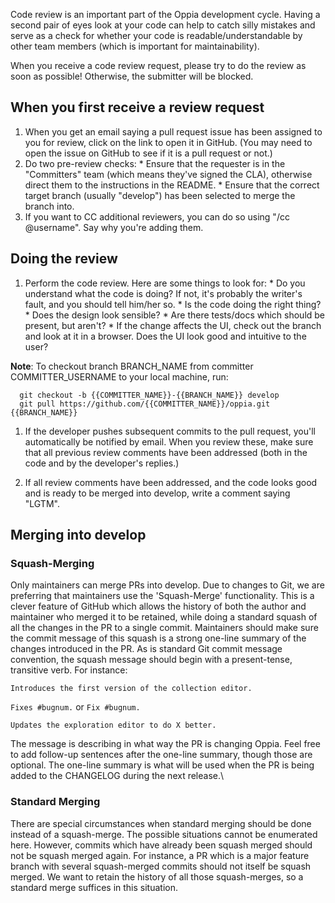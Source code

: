 Code review is an important part of the Oppia development cycle. Having a second pair of eyes look at your code can help to catch silly mistakes and serve as a check for whether your code is readable/understandable by other team members (which is important for maintainability).

When you receive a code review request, please try to do the review as soon as possible! Otherwise, the submitter will be blocked.

## When you first receive a review request

  1. When you get an email saying a pull request issue has been assigned to you for review, click on the link to open it in GitHub. (You may need to open the issue on GitHub to see if it is a pull request or not.)
  1. Do two pre-review checks:
    * Ensure that the requester is in the "Committers" team (which means they've signed the CLA), otherwise direct them to the instructions in the README.
    * Ensure that the correct target branch (usually "develop") has been selected to merge the branch into.
  1. If you want to CC additional reviewers, you can do so using "/cc @username". Say why you're adding them.

## Doing the review

  1. Perform the code review. Here are some things to look for:
    * Do you understand what the code is doing? If not, it's probably the writer's fault, and you should tell him/her so.
    * Is the code doing the right thing?
    * Does the design look sensible?
    * Are there tests/docs which should be present, but aren't?
    * If the change affects the UI, check out the branch and look at it in a browser. Does the UI look good and intuitive to the user?

  **Note**: To checkout branch BRANCH_NAME from committer COMMITTER_USERNAME to your local machine, run:
  ```
    git checkout -b {{COMMITTER_NAME}}-{{BRANCH_NAME}} develop
    git pull https://github.com/{{COMMITTER_NAME}}/oppia.git {{BRANCH_NAME}}
  ```

  1. If the developer pushes subsequent commits to the pull request, you'll automatically be notified by email. When you review these, make sure that all previous review comments have been addressed (both in the code and by the developer's replies.)

  1. If all review comments have been addressed, and the code looks good and is ready to be merged into develop, write a comment saying "LGTM".

## Merging into develop

### Squash-Merging

Only maintainers can merge PRs into develop. Due to changes to Git, we are preferring that maintainers use the 'Squash-Merge' functionality. This is a clever feature of GitHub which allows the history of both the author and maintainer who merged it to be retained, while doing a standard squash of all the changes in the PR to a single commit. Maintainers should make sure the commit message of this squash is a strong one-line summary of the changes introduced in the PR. As is standard Git commit message convention, the squash message should begin with a present-tense, transitive verb. For instance:

``Introduces the first version of the collection editor.``

``Fixes #bugnum.`` or ``Fix #bugnum.``

``Updates the exploration editor to do X better.``

The message is describing in what way the PR is changing Oppia. Feel free to add follow-up sentences after the one-line summary, though those are optional. The one-line summary is what will be used when the PR is being added to the CHANGELOG during the next release.\

### Standard Merging

There are special circumstances when standard merging should be done instead of a squash-merge. The possible situations cannot be enumerated here. However, commits which have already been squash merged should not be squash merged again. For instance, a PR which is a major feature branch with several squash-merged commits should not itself be squash merged. We want to retain the history of all those squash-merges, so a standard merge suffices in this situation.
